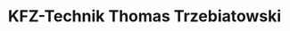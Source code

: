 ---
title: "KFZ-Technik Thomas Trzebiatowski"
url: /gerlingen/kfz-technik-thomas-trzebiatowski/
shop: Allgemein
---